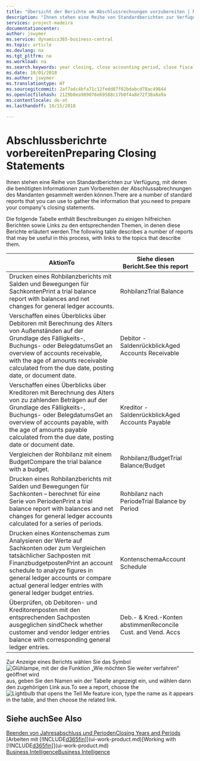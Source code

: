 ```yaml
---
title: "Übersicht der Berichte um Abschlussrechnungen vorzubereiten | Microsoft Ausgleich."
description: "Ihnen stehen eine Reihe von Standardberichten zur Verfügung, mit denen die benötigten Informationen zum Vorbereiten der Abschlussabrechnungen des Mandanten gesammelt werden können."
services: project-madeira
documentationcenter: 
author: jswymer
ms.service: dynamics365-business-central
ms.topic: article
ms.devlang: na
ms.tgt_pltfrm: na
ms.workload: na
ms.search.keywords: year closing, close accounting period, close fiscal year, aging, creditor payments, vendor payments, assets, liabilities, equity, analysis, reporting, financial report, business intelligence, BI, Power Bi, KPI
ms.date: 10/01/2018
ms.author: jswymer
ms.translationtype: HT
ms.sourcegitcommit: 2af7adc4bfa71c12fedd87f02bdabcd78ac49844
ms.openlocfilehash: 2129b0ea989076e69588c17b0f4a8e72f38a8a9a
ms.contentlocale: de-at
ms.lasthandoff: 10/15/2018

---
```

# <a name="preparing-closing-statements"></a><span data-ttu-id="a6465-103">Abschlussberichrte vorbereiten</span><span class="sxs-lookup"><span data-stu-id="a6465-103">Preparing Closing Statements</span></span>
<span data-ttu-id="a6465-104">Ihnen stehen eine Reihe von Standardberichten zur Verfügung, mit denen die benötigten Informationen zum Vorbereiten der Abschlussabrechnungen des Mandanten gesammelt werden können.</span><span class="sxs-lookup"><span data-stu-id="a6465-104">There are a number of standard reports that you can use to gather the information that you need to prepare your company's closing statements.</span></span>

<span data-ttu-id="a6465-105">Die folgende Tabelle enthält Beschreibungen zu einigen hilfreichen Berichten sowie Links zu den entsprechenden Themen, in denen diese Berichte erläutert werden.</span><span class="sxs-lookup"><span data-stu-id="a6465-105">The following table describes a number of reports that may be useful in this process, with links to the topics that describe them.</span></span>

| <span data-ttu-id="a6465-106">Aktion</span><span class="sxs-lookup"><span data-stu-id="a6465-106">To</span></span> | <span data-ttu-id="a6465-107">Siehe diesen Bericht.</span><span class="sxs-lookup"><span data-stu-id="a6465-107">See this report</span></span> |
| --- | --- |
| <span data-ttu-id="a6465-108">Drucken eines Rohbilanzberichts mit Salden und Bewegungen für Sachkonten</span><span class="sxs-lookup"><span data-stu-id="a6465-108">Print a trial balance report with balances and net changes for general ledger accounts.</span></span> |<span data-ttu-id="a6465-109">Rohbilanz</span><span class="sxs-lookup"><span data-stu-id="a6465-109">Trial Balance</span></span> |
| <span data-ttu-id="a6465-110">Verschaffen eines Überblicks über Debitoren mit Berechnung des Alters von Außenständen auf der Grundlage des Fälligkeits-, Buchungs- oder Belegdatums</span><span class="sxs-lookup"><span data-stu-id="a6465-110">Get an overview of accounts receivable, with the age of amounts receivable calculated from the due date, posting date, or document date.</span></span> |<span data-ttu-id="a6465-111">Debitor - Saldenrückblick</span><span class="sxs-lookup"><span data-stu-id="a6465-111">Aged Accounts Receivable</span></span> |
| <span data-ttu-id="a6465-112">Verschaffen eines Überblicks über Kreditoren mit Berechnung des Alters von zu zahlenden Beträgen auf der Grundlage des Fälligkeits-, Buchungs- oder Belegdatums</span><span class="sxs-lookup"><span data-stu-id="a6465-112">Get an overview of accounts payable, with the age of amounts payable calculated from the due date, posting date or document date.</span></span> |<span data-ttu-id="a6465-113">Kreditor - Saldenrückblick</span><span class="sxs-lookup"><span data-stu-id="a6465-113">Aged Accounts Payable</span></span> |
| <span data-ttu-id="a6465-114">Vergleichen der Rohbilanz mit einem Budget</span><span class="sxs-lookup"><span data-stu-id="a6465-114">Compare the trial balance with a budget.</span></span> |<span data-ttu-id="a6465-115">Rohbilanz/Budget</span><span class="sxs-lookup"><span data-stu-id="a6465-115">Trial Balance/Budget</span></span> |
| <span data-ttu-id="a6465-116">Drucken eines Rohbilanzberichts mit Salden und Bewegungen für Sachkonten – berechnet für eine Serie von Perioden</span><span class="sxs-lookup"><span data-stu-id="a6465-116">Print a trial balance report with balances and net changes for general ledger accounts calculated for a series of periods.</span></span> |<span data-ttu-id="a6465-117">Rohbilanz nach Periode</span><span class="sxs-lookup"><span data-stu-id="a6465-117">Trial Balance by Period</span></span> |
| <span data-ttu-id="a6465-118">Drucken eines Kontenschemas zum Analysieren der Werte auf Sachkonten oder zum Vergleichen tatsächlicher Sachposten mit Finanzbudgetposten</span><span class="sxs-lookup"><span data-stu-id="a6465-118">Print an account schedule to analyze figures in general ledger accounts or compare actual general ledger entries with general ledger budget entries.</span></span> |<span data-ttu-id="a6465-119">Kontenschema</span><span class="sxs-lookup"><span data-stu-id="a6465-119">Account Schedule</span></span> |
| <span data-ttu-id="a6465-120">Überprüfen, ob Debitoren- und Kreditorenposten mit den entsprechenden Sachposten ausgeglichen sind</span><span class="sxs-lookup"><span data-stu-id="a6465-120">Check whether customer and vendor ledger entries balance with corresponding general ledger entries.</span></span> |<span data-ttu-id="a6465-121">Deb.- & Kred.-Konten abstimmen</span><span class="sxs-lookup"><span data-stu-id="a6465-121">Reconcile Cust. and Vend. Accs</span></span> |

<span data-ttu-id="a6465-122">Zur Anzeige eines Berichts wählen Sie das Symbol ![Glühlampe, mit der die Funktion „Wie möchten Sie weiter verfahren“ geöffnet wird](media/ui-search/search_small.png "Wie möchten Sie weiter verfahren?") aus, geben Sie den Namen win der Tabelle angezeigt ein, und wählen dann den zugehörigen Link aus.</span><span class="sxs-lookup"><span data-stu-id="a6465-122">To see a report, choose the ![Lightbulb that opens the Tell Me feature](media/ui-search/search_small.png "Tell me what you want to do") icon, type the name as it appears in the table, and then choose the related link.</span></span>

## <a name="see-also"></a><span data-ttu-id="a6465-123">Siehe auch</span><span class="sxs-lookup"><span data-stu-id="a6465-123">See Also</span></span>
[<span data-ttu-id="a6465-124">Beenden von Jahresabschluss und Perioden</span><span class="sxs-lookup"><span data-stu-id="a6465-124">Closing Years and Periods</span></span>](year-close-years-periods.md)  
<span data-ttu-id="a6465-125">[Arbeiten mit [!INCLUDE[d365fin](includes/d365fin_md.md)]](ui-work-product.md)</span><span class="sxs-lookup"><span data-stu-id="a6465-125">[Working with [!INCLUDE[d365fin](includes/d365fin_md.md)]](ui-work-product.md)</span></span>  
[<span data-ttu-id="a6465-126">Business Intelligence</span><span class="sxs-lookup"><span data-stu-id="a6465-126">Business Intelligence</span></span>](bi.md)

